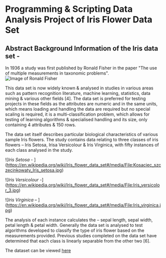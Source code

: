 # Programming & Scripting Data Analysis Project of Iris Flower Data Set

## Abstract Background Information of the Iris data set - 

In 1936 a study was first published by Ronald Fisher in the paper "The use of multiple measurements in taxonomic problems". 
![Image of Ronald Fisher](file:///C:/Users/Shauna/Downloads/Ronald%20Fisher.jpg)

This data set is now widely known & analysed in studies in various areas such as pattern recognition literature, machine learning, statistics, data mining & various other fields [4]. The data set is preferred for testing projects in these fields as the attributes are numeric and in the same units, which means loading and handling the data are required but no special scaling is required, it is a multi-classification problem, which allows for testing of learning algorithms & specialised handling and its size, only containing 4 attributes & 150 rows.

The data set itself describes particular biological characteristics of various sample Iris flowers. The study contains data relating to three classes of iris flowers – Iris Setosa, Irisa Versicolour & Iris Virginica, with fifty instances of each class analysed in the study. 

![*Iris Setosa* - ] (https://en.wikipedia.org/wiki/Iris_flower_data_set#/media/File:Kosaciec_szczecinkowaty_Iris_setosa.jpg)

![*Iris Versicolour* -] (https://en.wikipedia.org/wiki/Iris_flower_data_set#/media/File:Iris_versicolor_3.jpg)

![*Iris Virginica* – ] (https://en.wikipedia.org/wiki/Iris_flower_data_set#/media/File:Iris_virginica.jpg)

The analysis of each instance calculates the – sepal length, sepal width, petal length & petal width. Generally the data set is analysed to test algorithms developed to classify the type of iris flower based on the measurements provided. Previous studies completed on the data set have determined that each class is linearly separable from the other two [6]. 

The dataset can be viewed [here](https://archive.ics.uci.edu/ml/datasets/iris)
